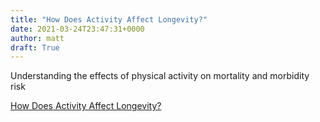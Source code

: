 ```yaml
---
title: "How Does Activity Affect Longevity?"
date: 2021-03-24T23:47:31+0000
author: matt
draft: True
---
```

Understanding the effects of physical activity on mortality and morbidity risk

[ How Does Activity Affect Longevity? ]( https://www.swissre.com/reinsurance/life-and-health/l-h-risk-trends/how-does-activity-affect-longevity.html )
